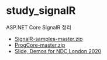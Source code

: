 # study_signalR
ASP.NET Core SignalR 정리
   
  
- [SignalR-samples-master.zip](https://github.com/aspnet/SignalR-samples )
- [ProgCore-master.zip](https://github.com/despos/ProgCore )
- [Slide, Demos for NDC London 2020](https://github.com/davidfowl/NdcLondon2020 )
